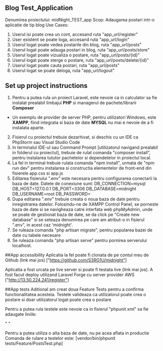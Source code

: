 ## Blog Test_Application
Denumirea proiectului: midNight_TEST_app
Scop: Adaugarea postari intr-o aplicatie de tip blog
Use Cases: 
1. Userul isi poate crea un cont, accesand ruta "app_url/register"
2. User existent se poate loga, accesand ruta "app_url/login"
3. Userul logat poate vedea postarile din blog, ruta "app_url/posts"
4. Userul logat poate adauga postari in blog, ruta "app_url/posts/store"
5. Userul logat poate vizualiza o postare, ruta "app_url/posts/{id}"
6. Userul logat poate sterge o postare, ruta "app_url/posts/delete/{id}"
7. Userul logat poate cauta postari, ruta "app_url/posts"
8. Userul logat se poate deloga, ruta "app_url/logout"

## Set up project instructions
1. Pentru a putea rula un proiect Laravel, este nevoie ca in calculator sa fie instalat prealabil limbajul **PHP** si managerul de pachete/librarii **Composer**
* Un exemplu de provider de server PHP, pentru utilizatori Windows, este **XAMPP**, fiind integrata si baza de date **MYSQL** nu mai e nevoie de a fi
instalata aparte. 
2. Fisierul cu proiectul trebuie dezarhivat, si deschis cu un IDE ca PhpStorm sau Visual Studio Code
3. In terminalul IDE-ul sau Command Prompt [utilizatorul navigand prealabil in folderul cu proiectul], trebuie de rulat comanda "composer install",
pentru instalarea tututor pachetelor si dependetelor in proiectul local.
4. La fel in terminal trebuie rulata comanda "npm install", urmata de "npm run dev" pentru instalarea si constructia elementelor de front-end 
din fisierele app.css si app.js
5. Editarea fisierului ".env" este necesara pentru configurarea conectarii la baza de date. Datele de conexiune sunt:
   DB_CONNECTION=mysql
   DB_HOST=127.0.0.1
   DB_PORT=3306
   DB_DATABASE=midnight
   DB_USERNAME=root
   DB_PASSWORD=
6. Dupa editarea ".env" trebuie creata o noua baza de date pentru inregistrarea datelor. Folosindu-ne de XAMPP Control Panel, 
se porneste baza de date si se navigheaza catre interfata web phpMyAdmin, unde se poate de gestionat baza de date, se da click pe 
"Create new database" si se seteaza denumirea pe care am atribut-o in fisierul ".env", in acest caz 'midnight'.
7. Se ruleaza comanda "php artisan migrate", pentru popularea bazei de date cu tabele necesare
8. Se ruleaza comanda "php artisan serve" pentru pornirea serverului localhost. 

##App accessibility 
Aplicatia la fel poate fi clonata de pe contul meu de Github (link mai jos)
["https://github.com/S3RG1U/midnight"]

Aplicatia a fost urcata pe live server si poate fi testata live (link mai jos). A fost facut deploy utilizand Laravel Forge cu server provider AWS
["http://13.50.224.241/register"]

##App tests
Aditional am creat doua Feature Tests pentru a confirma functionalitatea acesteia. Testele valideaza ca utilizatorul poate crea o postare si
doar utilizatorul logat poate crea o postare

Pentru a putea rula testele este nevoie ca in fisierul "phpunit.xml" sa fie adaugate liniile:

" <env name="DB_CONNECTION" value="sqlite"/>
<env name="DB_DATABASE" value=":memory:"/> "

Pentru a putea utiliza o alta baza de date, nu pe acea aflata in productie
Comanda de rulare a testelor este: [vendor/bin/phpunit tests/Feature/PostsTest.php]
